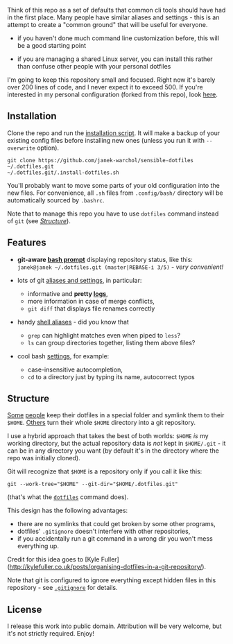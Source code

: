 Think of this repo as a set of defaults that common cli tools should have
had in the first place.  Many people have similar aliases and settings -
this is an attempt to create a "common ground" that will be useful for everyone.

* if you haven't done much command line customization before, this will be
  a good starting point

* if you are managing a shared Linux server, you can install this rather
  than confuse other people with your personal dotfiles

I'm going to keep this repository small and focused.  Right now it's barely
over 200 lines of code, and I never expect it to exceed 500.
If you're interested in my personal configuration (forked from this repo), look
[here](https://github.com/janek-warchol/my-dotfiles/tree/janek).



Installation
------------

Clone the repo and run the [installation script](.install-dotfiles.sh).
It will make a backup of your existing config files before installing new ones
(unless you run it with `--overwrite` option).

    git clone https://github.com/janek-warchol/sensible-dotfiles ~/.dotfiles.git
    ~/.dotfiles.git/.install-dotfiles.sh

You'll probably want to move some parts of your old configuration into
the new files.  For convenience, all `.sh` files from `.config/bash/` directory
will be automatically sourced by `.bashrc`.

Note that to manage this repo you have to use `dotfiles` command instead of `git`
(see [_Structure_](README.md#structure)).



Features
--------

- **git-aware [bash prompt](.config/bash/prompt.sh)** displaying repository status, like this:  
  `janek@janek ~/.dotfiles.git (master|REBASE-i 3/5)` - _very convenient!_

- lots of git [aliases and settings](.config/git/config), in particular:
  - informative and **pretty [logs](.config/git/config#L50)**,
  - more information in case of merge conflicts,
  - `git diff` that displays file renames correctly

- handy [shell aliases](.config/bash/aliases.sh) - did you know that
  - `grep` can highlight matches even when piped to `less`?
  - `ls` can group directories together, listing them above files?

- cool bash [settings](.config/bash/settings.sh), for example:
  - case-insensitive autocompletion,
  - `cd` to a directory just by typing its name, autocorrect typos



Structure
---------

[Some](https://github.com/ryanb/dotfiles)
[people](http://www.anishathalye.com/2014/08/03/managing-your-dotfiles/)
keep their dotfiles in a special folder and symlink them to their `$HOME`.
[Others](https://github.com/rtomayko/dotfiles)
turn their whole `$HOME` directory into a git repository.

I use a hybrid approach that takes the best of both worlds: `$HOME` _is_
my working directory, but the actual repository data is _not_ kept in `$HOME/.git` -
it can be in any directory you want (by default it's in the directory where
the repo was initially cloned).

Git will recognize that `$HOME` is a repository only if you call it like this:

    git --work-tree="$HOME" --git-dir="$HOME/.dotfiles.git"

(that's what the [`dotfiles`](.bashrc#L4) command does).

This design has the following advantages:
- there are no symlinks that could get broken by some other programs,
- dotfiles' `.gitignore` doesn't interfere with other repositories,
- if you accidentally run a git command in a wrong dir you won't mess everything up.

Credit for this idea goes to [Kyle Fuller]
(http://kylefuller.co.uk/posts/organising-dotfiles-in-a-git-repository/).

Note that git is configured to ignore everything except hidden files in this
repository - see [`.gitignore`](.gitignore) for details.



License
-------

I release this work into public domain.  Attribution will be very welcome,
but it's not strictly required.  Enjoy!
